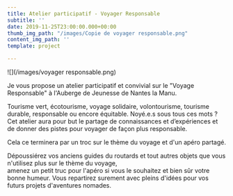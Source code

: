 ```yaml
---
title: Atelier participatif - Voyager Responsable
subtitle: ''
date: 2019-11-25T23:00:00.000+00:00
thumb_img_path: "/images/Copie de voyager responsable.png"
content_img_path: ''
template: project

---
```

![](/images/voyager responsable.png)

Je vous propose un atelier participatif et convivial sur le "Voyage Responsable" à l'Auberge de Jeunesse de Nantes la Manu.

Tourisme vert, écotourisme, voyage solidaire, volontourisme, tourisme durable, responsable ou encore équitable. Noyé.e.s sous tous ces mots ?  
Cet atelier aura pour but le partage de connaissances et d’expériences et de donner des pistes pour voyager de façon plus responsable.

Cela ce terminera par un troc sur le thème du voyage et d'un apéro partagé.

Dépoussiérez vos anciens guides du routards et tout autres objets que vous n'utilisez plus sur le thème du voyage,  
amenez un petit truc pour l'apéro si vous le souhaitez et bien sûr votre bonne humeur. Vous repartirez surement avec pleins d'idées pour vos futurs projets d'aventures nomades.